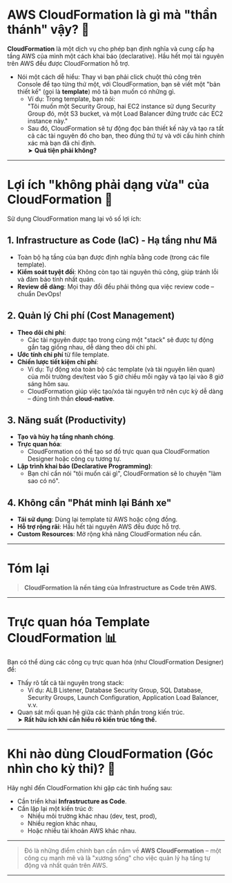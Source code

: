 # AWS CloudFormation là gì mà "thần thánh" vậy? 🤔

**CloudFormation** là một dịch vụ cho phép bạn định nghĩa và cung cấp hạ tầng AWS của mình một cách khai báo (declarative). Hầu hết mọi tài nguyên trên AWS đều được CloudFormation hỗ trợ.

- Nói một cách dễ hiểu: Thay vì bạn phải click chuột thủ công trên Console để tạo từng thứ một, với CloudFormation, bạn sẽ viết một "bản thiết kế" (gọi là **template**) mô tả bạn muốn có những gì.
  - Ví dụ: Trong template, bạn nói:  
    "Tôi muốn một Security Group, hai EC2 instance sử dụng Security Group đó, một S3 bucket, và một Load Balancer đứng trước các EC2 instance này."
  - Sau đó, CloudFormation sẽ tự động đọc bản thiết kế này và tạo ra tất cả các tài nguyên đó cho bạn, theo đúng thứ tự và với cấu hình chính xác mà bạn đã chỉ định.  
    ➤ **Quá tiện phải không?**

---

# Lợi ích "không phải dạng vừa" của CloudFormation 🌟

Sử dụng CloudFormation mang lại vô số lợi ích:

## 1. Infrastructure as Code (IaC) - Hạ tầng như Mã

- Toàn bộ hạ tầng của bạn được định nghĩa bằng code (trong các file template).
- **Kiểm soát tuyệt đối**: Không còn tạo tài nguyên thủ công, giúp tránh lỗi và đảm bảo tính nhất quán.
- **Review dễ dàng**: Mọi thay đổi đều phải thông qua việc review code – chuẩn DevOps!

## 2. Quản lý Chi phí (Cost Management)

- **Theo dõi chi phí**:
  - Các tài nguyên được tạo trong cùng một "stack" sẽ được tự động gắn tag giống nhau, dễ dàng theo dõi chi phí.
- **Ước tính chi phí** từ file template.
- **Chiến lược tiết kiệm chi phí**:
  - Ví dụ: Tự động xóa toàn bộ các template (và tài nguyên liên quan) của môi trường dev/test vào 5 giờ chiều mỗi ngày và tạo lại vào 8 giờ sáng hôm sau.
  - CloudFormation giúp việc tạo/xóa tài nguyên trở nên cực kỳ dễ dàng – đúng tinh thần **cloud-native**.

## 3. Năng suất (Productivity)

- **Tạo và hủy hạ tầng nhanh chóng**.
- **Trực quan hóa**:
  - CloudFormation có thể tạo sơ đồ trực quan qua CloudFormation Designer hoặc công cụ tương tự.
- **Lập trình khai báo (Declarative Programming)**:
  - Bạn chỉ cần nói "tôi muốn cái gì", CloudFormation sẽ lo chuyện "làm sao có nó".

## 4. Không cần "Phát minh lại Bánh xe"

- **Tái sử dụng**: Dùng lại template từ AWS hoặc cộng đồng.
- **Hỗ trợ rộng rãi**: Hầu hết tài nguyên AWS đều được hỗ trợ.
- **Custom Resources**: Mở rộng khả năng CloudFormation nếu cần.

---

# Tóm lại

> **CloudFormation là nền tảng của Infrastructure as Code trên AWS.**

---

# Trực quan hóa Template CloudFormation 📊

Bạn có thể dùng các công cụ trực quan hóa (như CloudFormation Designer) để:

- Thấy rõ tất cả tài nguyên trong stack:
  - Ví dụ: ALB Listener, Database Security Group, SQL Database, Security Groups, Launch Configuration, Application Load Balancer, v.v.
- Quan sát mối quan hệ giữa các thành phần trong kiến trúc.  
  ➤ **Rất hữu ích khi cần hiểu rõ kiến trúc tổng thể.**

---

# Khi nào dùng CloudFormation (Góc nhìn cho kỳ thi)? 📝

Hãy nghĩ đến CloudFormation khi gặp các tình huống sau:

- Cần triển khai **Infrastructure as Code**.
- Cần lặp lại một kiến trúc ở:
  - Nhiều môi trường khác nhau (dev, test, prod),
  - Nhiều region khác nhau,
  - Hoặc nhiều tài khoản AWS khác nhau.

---

> Đó là những điểm chính bạn cần nắm về **AWS CloudFormation** – một công cụ mạnh mẽ và là "xương sống" cho việc quản lý hạ tầng tự động và nhất quán trên AWS.

---

